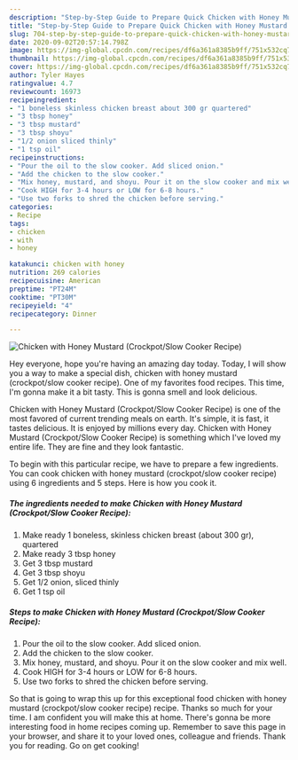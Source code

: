 ```yaml
---
description: "Step-by-Step Guide to Prepare Quick Chicken with Honey Mustard (Crockpot/Slow Cooker Recipe)"
title: "Step-by-Step Guide to Prepare Quick Chicken with Honey Mustard (Crockpot/Slow Cooker Recipe)"
slug: 704-step-by-step-guide-to-prepare-quick-chicken-with-honey-mustard-crockpot-slow-cooker-recipe
date: 2020-09-02T20:57:14.798Z
image: https://img-global.cpcdn.com/recipes/df6a361a8385b9ff/751x532cq70/chicken-with-honey-mustard-crockpotslow-cooker-recipe-recipe-main-photo.jpg
thumbnail: https://img-global.cpcdn.com/recipes/df6a361a8385b9ff/751x532cq70/chicken-with-honey-mustard-crockpotslow-cooker-recipe-recipe-main-photo.jpg
cover: https://img-global.cpcdn.com/recipes/df6a361a8385b9ff/751x532cq70/chicken-with-honey-mustard-crockpotslow-cooker-recipe-recipe-main-photo.jpg
author: Tyler Hayes
ratingvalue: 4.7
reviewcount: 16973
recipeingredient:
- "1 boneless skinless chicken breast about 300 gr quartered"
- "3 tbsp honey"
- "3 tbsp mustard"
- "3 tbsp shoyu"
- "1/2 onion sliced thinly"
- "1 tsp oil"
recipeinstructions:
- "Pour the oil to the slow cooker. Add sliced onion."
- "Add the chicken to the slow cooker."
- "Mix honey, mustard, and shoyu. Pour it on the slow cooker and mix well."
- "Cook HIGH for 3-4 hours or LOW for 6-8 hours."
- "Use two forks to shred the chicken before serving."
categories:
- Recipe
tags:
- chicken
- with
- honey

katakunci: chicken with honey 
nutrition: 269 calories
recipecuisine: American
preptime: "PT24M"
cooktime: "PT30M"
recipeyield: "4"
recipecategory: Dinner

---
```



![Chicken with Honey Mustard (Crockpot/Slow Cooker Recipe)](https://img-global.cpcdn.com/recipes/df6a361a8385b9ff/751x532cq70/chicken-with-honey-mustard-crockpotslow-cooker-recipe-recipe-main-photo.jpg)

Hey everyone, hope you're having an amazing day today. Today, I will show you a way to make a special dish, chicken with honey mustard (crockpot/slow cooker recipe). One of my favorites food recipes. This time, I'm gonna make it a bit tasty. This is gonna smell and look delicious.



Chicken with Honey Mustard (Crockpot/Slow Cooker Recipe) is one of the most favored of current trending meals on earth. It's simple, it is fast, it tastes delicious. It is enjoyed by millions every day. Chicken with Honey Mustard (Crockpot/Slow Cooker Recipe) is something which I've loved my entire life. They are fine and they look fantastic.


To begin with this particular recipe, we have to prepare a few ingredients. You can cook chicken with honey mustard (crockpot/slow cooker recipe) using 6 ingredients and 5 steps. Here is how you cook it.

<!--inarticleads1-->

##### The ingredients needed to make Chicken with Honey Mustard (Crockpot/Slow Cooker Recipe):

1. Make ready 1 boneless, skinless chicken breast (about 300 gr), quartered
1. Make ready 3 tbsp honey
1. Get 3 tbsp mustard
1. Get 3 tbsp shoyu
1. Get 1/2 onion, sliced thinly
1. Get 1 tsp oil




<!--inarticleads2-->

##### Steps to make Chicken with Honey Mustard (Crockpot/Slow Cooker Recipe):

1. Pour the oil to the slow cooker. Add sliced onion.
1. Add the chicken to the slow cooker.
1. Mix honey, mustard, and shoyu. Pour it on the slow cooker and mix well.
1. Cook HIGH for 3-4 hours or LOW for 6-8 hours.
1. Use two forks to shred the chicken before serving.




So that is going to wrap this up for this exceptional food chicken with honey mustard (crockpot/slow cooker recipe) recipe. Thanks so much for your time. I am confident you will make this at home. There's gonna be more interesting food in home recipes coming up. Remember to save this page in your browser, and share it to your loved ones, colleague and friends. Thank you for reading. Go on get cooking!
